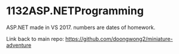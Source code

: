 # 1132ASP.NETProgramming
ASP.NET made in VS 2017. numbers are dates of homework.  
  
Link back to main repo: https://github.com/doongwong2/miniature-adventure  
